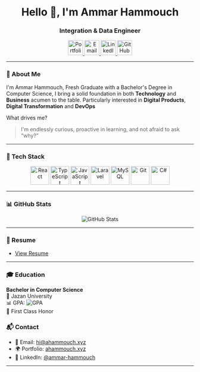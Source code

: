 <h1 align="center">Hello 👋, I'm Ammar Hammouch</h1>
<h3 align="center">Integration & Data Engineer</h3>

<p align="center">
  <a href="https://ahammouch.xyz/" target="_blank">
    <img src="https://cdn-icons-png.flaticon.com/512/841/841364.png" width="40" alt="Portfolio" />
  </a>
  <a href="mailto:hi@ahammouch.xyz" target="_blank">
  <img src="https://cdn-icons-png.flaticon.com/512/732/732200.png" width="40" alt="Email" />
  </a>
  <a href="https://www.linkedin.com/in/ammar-hammouch/" target="_blank">
      <img src="https://cdn-icons-png.flaticon.com/512/174/174857.png" width="40" alt="LinkedIn" />
  </a>
  <a href="https://github.com/AmmarsGeeks" target="_blank">
     <img src="https://cdn-icons-png.flaticon.com/512/733/733553.png" width="40" alt="GitHub" />
  </a>
</p>

---

### 🚀 About Me

I'm Ammar Hammouch, Fresh Graduate with a Bachelor's Degree in Computer Science, I bring a solid foundation in both **Technology** and **Business** acumen to the table.
Particularly interested in **Digital Products**, **Digital Transformation** and **DevOps**

What drives me?  
> I'm endlessly curious, proactive in learning, and not afraid to ask “why?”

---

### 🧰 Tech Stack

<p align="center">
  <img src="https://cdn.jsdelivr.net/gh/devicons/devicon/icons/react/react-original.svg" width="50" alt="React"/>
  <img src="https://cdn.jsdelivr.net/gh/devicons/devicon/icons/typescript/typescript-original.svg" width="50" alt="TypeScript"/>
  <img src="https://cdn.jsdelivr.net/gh/devicons/devicon/icons/javascript/javascript-original.svg" width="50" alt="JavaScript"/>
<img src="https://cdn.jsdelivr.net/gh/devicons/devicon/icons/laravel/laravel-original.svg" width="50" alt="Laravel"/>
  <img src="https://cdn.jsdelivr.net/gh/devicons/devicon/icons/mysql/mysql-original-wordmark.svg" width="50" alt="MySQL"/>
  <img src="https://cdn.jsdelivr.net/gh/devicons/devicon/icons/git/git-original.svg" width="50" alt="Git"/>
  <img src="https://cdn.jsdelivr.net/gh/devicons/devicon/icons/csharp/csharp-original.svg" width="50" alt="C#"/>
</p>

---

### 📊 GitHub Stats

<p align="center">
  <img src="https://github-readme-stats.vercel.app/api?username=AmmarsGeeks&show_icons=true&theme=radical" alt="GitHub Stats" />
</p>

---

### 📄 Resume

- [View Resume](https://drive.google.com/file/d/1hSxFrsbYs3Z_XKYMeZgxDQ3KKirlLyBW/view)


---

### 🎓 Education  

**Bachelor in Computer Science**  
🏫 Jazan University  
📊 GPA: ![GPA](https://img.shields.io/badge/4.86%2F5.0-success?style=flat-square&logo=google-scholar&logoColor=white)  
🏅 First Class Honor


### 📬 Contact
- 📧 Email: [hi@ahammouch.xyz](mailto:hi@ahammouch.xyz)
- 🌍 Portfolio: [ahammouch.xyz]([https://anas.juzr.sa/](https://ahammouch.xyz/))
- 💼 LinkedIn: [@ammar-hammouch](https://www.linkedin.com/in/ammar-hammouch/)

---
